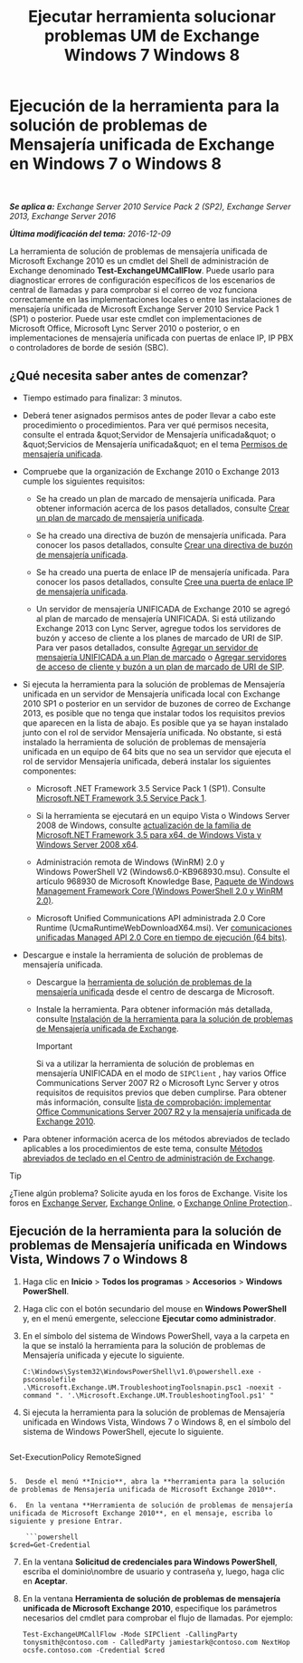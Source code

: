 ﻿---
title: 'Ejecutar herramienta solucionar problemas UM de Exchange Windows 7 Windows 8'
TOCTitle: Ejecución de la herramienta para la solución de problemas de Mensajería unificada de Exchange en Windows 7 o Windows 8
ms:assetid: 98d6869d-ee4a-4088-849d-ef75b0f5d932
ms:mtpsurl: https://technet.microsoft.com/es-es/library/Ff851872(v=EXCHG.150)
ms:contentKeyID: 56271503
ms.date: 05/22/2018
mtps_version: v=EXCHG.150
ms.translationtype: MT
---

# Ejecución de la herramienta para la solución de problemas de Mensajería unificada de Exchange en Windows 7 o Windows 8

 

_**Se aplica a:** Exchange Server 2010 Service Pack 2 (SP2), Exchange Server 2013, Exchange Server 2016_

_**Última modificación del tema:** 2016-12-09_

La herramienta de solución de problemas de mensajería unificada de Microsoft Exchange 2010 es un cmdlet del Shell de administración de Exchange denominado **Test-ExchangeUMCallFlow**. Puede usarlo para diagnosticar errores de configuración específicos de los escenarios de central de llamadas y para comprobar si el correo de voz funciona correctamente en las implementaciones locales o entre las instalaciones de mensajería unificada de Microsoft Exchange Server 2010 Service Pack 1 (SP1) o posterior. Puede usar este cmdlet con implementaciones de Microsoft Office, Microsoft Lync Server 2010 o posterior, o en implementaciones de mensajería unificada con puertas de enlace IP, IP PBX o controladores de borde de sesión (SBC).

## ¿Qué necesita saber antes de comenzar?

  - Tiempo estimado para finalizar: 3 minutos.

  - Deberá tener asignados permisos antes de poder llevar a cabo este procedimiento o procedimientos. Para ver qué permisos necesita, consulte el entrada \&quot;Servidor de Mensajería unificada\&quot; o \&quot;Servicios de Mensajería unificada\&quot; en el tema [Permisos de mensajería unificada](unified-messaging-permissions-exchange-2013-help.md).

  - Compruebe que la organización de Exchange 2010 o Exchange 2013 cumple los siguientes requisitos:
    
      - Se ha creado un plan de marcado de mensajería unificada. Para obtener información acerca de los pasos detallados, consulte [Crear un plan de marcado de mensajería unificada](https://docs.microsoft.com/es-es/exchange/voice-mail-unified-messaging/connect-voice-mail-system/create-um-dial-plan).
    
      - Se ha creado una directiva de buzón de mensajería unificada. Para conocer los pasos detallados, consulte [Crear una directiva de buzón de mensajería unificada](https://docs.microsoft.com/es-es/exchange/voice-mail-unified-messaging/set-up-voice-mail/create-um-mailbox-policy).
    
      - Se ha creado una puerta de enlace IP de mensajería unificada. Para conocer los pasos detallados, consulte [Cree una puerta de enlace IP de mensajería unificada](https://docs.microsoft.com/es-es/exchange/voice-mail-unified-messaging/connect-voice-mail-system/create-um-ip-gateway).
    
      - Un servidor de mensajería UNIFICADA de Exchange 2010 se agregó al plan de marcado de mensajería UNIFICADA. Si está utilizando Exchange 2013 con Lync Server, agregue todos los servidores de buzón y acceso de cliente a los planes de marcado de URI de SIP. Para ver pasos detallados, consulte [Agregar un servidor de mensajería UNIFICADA a un Plan de marcado](https://go.microsoft.com/fwlink/p/?linkid=313051) o [Agregar servidores de acceso de cliente y buzón a un plan de marcado de URI de SIP](add-mailbox-and-client-access-servers-to-a-sip-uri-dial-plan-exchange-2013-help.md).

  - Si ejecuta la herramienta para la solución de problemas de Mensajería unificada en un servidor de Mensajería unificada local con Exchange 2010 SP1 o posterior en un servidor de buzones de correo de Exchange 2013, es posible que no tenga que instalar todos los requisitos previos que aparecen en la lista de abajo. Es posible que ya se hayan instalado junto con el rol de servidor Mensajería unificada. No obstante, si está instalado la herramienta de solución de problemas de mensajería unificada en un equipo de 64 bits que no sea un servidor que ejecuta el rol de servidor Mensajería unificada, deberá instalar los siguientes componentes:
    
      - Microsoft .NET Framework 3.5 Service Pack 1 (SP1). Consulte [Microsoft.NET Framework 3.5 Service Pack 1](https://go.microsoft.com/fwlink/p/?linkid=152380).
    
      - Si la herramienta se ejecutará en un equipo Vista o Windows Server 2008 de Windows, consulte [actualización de la familia de Microsoft.NET Framework 3.5 para x64, de Windows Vista y Windows Server 2008 x64](https://go.microsoft.com/fwlink/p/?linkid=178998).
    
      - Administración remota de Windows (WinRM) 2.0 y Windows PowerShell V2 (Windows6.0-KB968930.msu). Consulte el artículo 968930 de Microsoft Knowledge Base, [Paquete de Windows Management Framework Core (Windows PowerShell 2.0 y WinRM 2.0)](http://go.microsoft.com/fwlink/?linkid=3052&kbid=968930).
    
      - Microsoft Unified Communications API administrada 2.0 Core Runtime (UcmaRuntimeWebDownloadX64.msi). Ver [comunicaciones unificadas Managed API 2.0 Core en tiempo de ejecución (64 bits)](https://go.microsoft.com/fwlink/p/?linkid=198175).

  - Descargue e instale la herramienta de solución de problemas de mensajería unificada.
    
      - Descargue la [herramienta de solución de problemas de la mensajería unificada](https://go.microsoft.com/fwlink/p/?linkid=182625) desde el centro de descarga de Microsoft.
    
      - Instale la herramienta. Para obtener información más detallada, consulte [Instalación de la herramienta para la solución de problemas de Mensajería unificada de Exchange](install-the-exchange-um-troubleshooting-tool-exchange-2013-help.md).
        

        > [!IMPORTANT]
        > Si va a utilizar la herramienta de solución de problemas en mensajería UNIFICADA en el modo de <CODE>SIPClient</CODE> , hay varios Office Communications Server 2007 R2 o Microsoft Lync Server y otros requisitos de requisitos previos que deben cumplirse. Para obtener más información, consulte <A href="https://go.microsoft.com/fwlink/p/?linkid=311961">lista de comprobación: implementar Office Communications Server 2007 R2 y la mensajería unificada de Exchange 2010</A>.



  - Para obtener información acerca de los métodos abreviados de teclado aplicables a los procedimientos de este tema, consulte [Métodos abreviados de teclado en el Centro de administración de Exchange](keyboard-shortcuts-in-the-exchange-admin-center-exchange-online-protection-help.md).


> [!TIP]
> ¿Tiene algún problema? Solicite ayuda en los foros de Exchange. Visite los foros en <A href="https://go.microsoft.com/fwlink/p/?linkid=60612">Exchange Server</A>, <A href="https://go.microsoft.com/fwlink/p/?linkid=267542">Exchange Online</A>, o <A href="https://go.microsoft.com/fwlink/p/?linkid=285351">Exchange Online Protection</A>..



## Ejecución de la herramienta para la solución de problemas de Mensajería unificada en Windows Vista, Windows 7 o Windows 8

1.  Haga clic en **Inicio** \> **Todos los programas** \> **Accesorios** \> **Windows PowerShell**.

2.  Haga clic con el botón secundario del mouse en **Windows PowerShell** y, en el menú emergente, seleccione **Ejecutar como administrador**.

3.  En el símbolo del sistema de Windows PowerShell, vaya a la carpeta en la que se instaló la herramienta para la solución de problemas de Mensajería unificada y ejecute lo siguiente.
    
        C:\Windows\System32\WindowsPowerShell\v1.0\powershell.exe -psconsolefile .\Microsoft.Exchange.UM.TroubleshootingToolsnapin.psc1 -noexit -command ". '.\Microsoft.Exchange.UM.TroubleshootingTool.ps1' "

4.  Si ejecuta la herramienta para la solución de problemas de Mensajería unificada en Windows Vista, Windows 7 o Windows 8, en el símbolo del sistema de Windows PowerShell, ejecute lo siguiente.
    
    ```powershell
Set-ExecutionPolicy RemoteSigned
```

5.  Desde el menú **Inicio**, abra la **herramienta para la solución de problemas de Mensajería unificada de Microsoft Exchange 2010**.

6.  En la ventana **Herramienta de solución de problemas de mensajería unificada de Microsoft Exchange 2010**, en el mensaje, escriba lo siguiente y presione Entrar.
    
    ```powershell
$cred=Get-Credential
```

7.  En la ventana **Solicitud de credenciales para Windows PowerShell**, escriba el dominio\\nombre de usuario y contraseña y, luego, haga clic en **Aceptar**.

8.  En la ventana **Herramienta de solución de problemas de mensajería unificada de Microsoft Exchange 2010**, especifique los parámetros necesarios del cmdlet para comprobar el flujo de llamadas. Por ejemplo:
    
        Test-ExchangeUMCallFlow -Mode SIPClient -CallingParty tonysmith@contoso.com - CalledParty jamiestark@contoso.com NextHop ocsfe.contoso.com -Credential $cred

